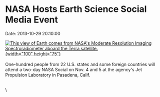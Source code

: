 NASA Hosts Earth Science Social Media Event
===========================================

Date: 2013-10-29 20:10:00

[![This view of Earth comes from NASA\'s Moderate Resolution Imaging
Spectroradiometer aboard the Terra
satellite.](http://www.jpl.nasa.gov/images/earth/winds/social20131029-th.jpg){width="100"
height="75"}](http://www.jpl.nasa.gov/news/news.php?release=2013-315b&rn=news.xml&rst=3937)\
\
One-hundred people from 22 U.S. states and some foreign countries will
attend a two-day NASA Social on Nov. 4 and 5 at the agency\'s Jet
Propulsion Laboratory in Pasadena, Calif.

\
\
